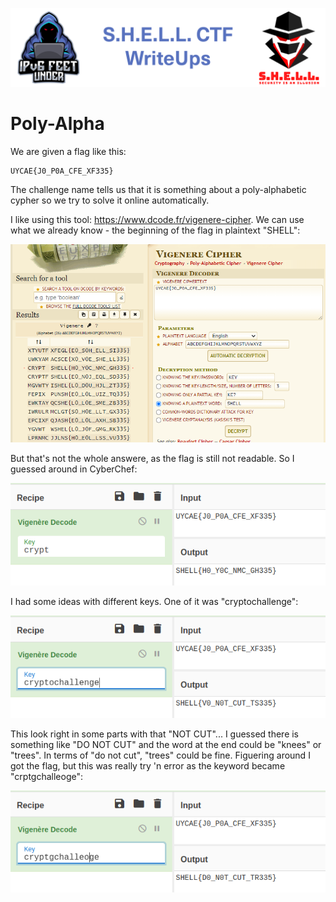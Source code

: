 ![S.H.E.L.L.CTF](../../banner.png)

# Poly-Alpha

We are given a flag like this:
```
UYCAE{J0_P0A_CFE_XF335}
```
The challenge name tells us that it is something about a poly-alphabetic cypher so we try to solve it online automatically.

I like using this tool: https://www.dcode.fr/vigenere-cipher.
We can use what we already know - the beginning of the flag in plaintext "SHELL":

![decode](images/dcode.PNG)

But that's not the whole answere, as the flag is still not readable. So I guessed around in CyberChef:

![cyberchef](images/crypt.png)

I had some ideas with different keys. One of it was "cryptochallenge":

![cryptochallenge](images/cryptochallenge.png)

This look right in some parts with that "NOT CUT"... I guessed there is something like "DO NOT CUT" and the word at the end could be "knees" or "trees". In terms of "do not cut", "trees" could be fine. Figuering around I got the flag, but this was really try 'n error as the keyword became "crptgchalleoge":

![cryptgchalleoge](images/cryptgchalleoge.png)
